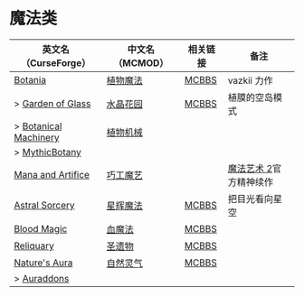 # 魔法类

| 英文名（CurseForge）                                                                      | 中文名（MCMOD）                                  | 相关链接                                              | 备注                                                          |
| ----------------------------------------------------------------------------------------- | ------------------------------------------------ | ----------------------------------------------------- | ------------------------------------------------------------- |
| [Botania](https://www.curseforge.com/minecraft/mc-mods/botania)                           | [植物魔法](https://www.mcmod.cn/class/332.html)  | [MCBBS](https://www.mcbbs.net/thread-722470-1-1.html) | vazkii 力作                                                   |
| > [Garden of Glass](https://www.curseforge.com/minecraft/mc-mods/botania-garden-of-glass) | [水晶花园](https://www.mcmod.cn/class/645.html)  | [MCBBS](https://www.mcbbs.net/thread-541959-1-1.html) | 植膜的空岛模式                                                |
| > [Botanical Machinery](https://www.curseforge.com/minecraft/mc-mods/botanical-machinery) | [植物机械](https://www.mcmod.cn/class/3141.html) |                                                       |                                                               |
| > [MythicBotany](https://www.curseforge.com/minecraft/mc-mods/mythicbotany)               |                                                  |                                                       |                                                               |
| [Mana and Artifice](https://www.curseforge.com/minecraft/mc-mods/mana-and-artifice)       | [巧工魔艺](https://www.mcmod.cn/class/2773.html) |                                                       | [魔法艺术 2](https://www.mcmod.cn/class/203.html)官方精神续作 |
| [Astral Sorcery](https://www.curseforge.com/minecraft/mc-mods/astral-sorcery)             | [星辉魔法](https://www.mcmod.cn/class/639.html)  | [MCBBS](https://www.mcbbs.net/thread-710454-1-1.html) | 把目光看向星空                                                |
| [Blood Magic](https://www.curseforge.com/minecraft/mc-mods/blood-magic)                   | [血魔法](https://www.mcmod.cn/class/528.html)    | [MCBBS](https://www.mcbbs.net/thread-566726-1-1.html) |                                                               |
| [Reliquary](https://www.curseforge.com/minecraft/mc-mods/reliquary-v1-3)                  | [圣遗物](https://www.mcmod.cn/class/525.html)    | [MCBBS](https://www.mcbbs.net/thread-842186-1-1.html) |                                                               |
| [Nature's Aura](https://www.curseforge.com/minecraft/mc-mods/natures-aura)                | [自然灵气](https://www.mcmod.cn/class/1547.html) | [MCBBS](https://www.mcbbs.net/thread-858351-1-1.html) |                                                               |
| > [Auraddons](https://www.curseforge.com/minecraft/mc-mods/auraddons)                     |                                                  |                                                       |                                                               |
